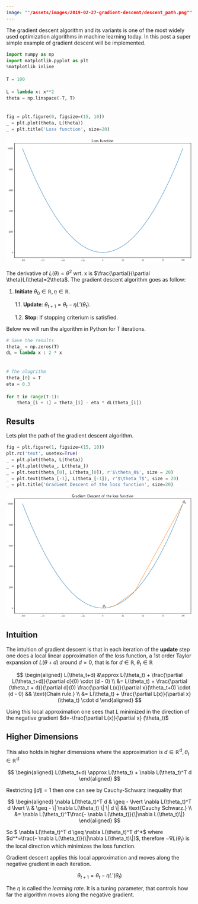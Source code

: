```yaml
---
image: ""/assets/images/2019-02-27-gradient-descent/descent_path.png""
---
```


The gradient descent algorithm and its variants is one of the most widely used optimization algorithms in machine learning today<!--more-->. In this post a super simple example of gradient descent will be implemented.


```python
import numpy as np
import matplotlib.pyplot as plt
%matplotlib inline

T = 100

L = lambda x: x**2
theta = np.linspace(-T, T)


fig = plt.figure(0, figsize=(15, 10))
_ = plt.plot(theta, L(theta))
_ = plt.title('Loss function', size=20)
```

<img src="/assets/images/2019-02-27-gradient-descent/loss_function.png">

The derivative of $L(\theta)=\theta^2$ wrt. x is $\frac{\partial}{\partial \theta}L(\theta)=2\theta$. The gradient descent algorithm goes as follow:


1. **Initiate** $\theta_0\in\mathbb{R}, \eta\in\mathbb{R}$.

    1.1. **Update**: $\theta_{t+1} = \theta_t - \eta L'(\theta_t)$.

    1.2. **Stop**: If stopping criterium is satisfied.

Below we will run the algorithm in Python for T iterations.


```python
# Save the results
theta_ = np.zeros(T)
dL = lambda x : 2 * x


# The alogrithm
theta_[0] = T
eta = 0.3

for t in range(T-1):
    theta_[i + 1] = theta_[i] - eta * dL(theta_[i])
```

## Results

Lets plot the path of the gradient descent algorithm.


```python
fig = plt.figure(1, figsize=(15, 10))
plt.rc('text', usetex=True)
_ = plt.plot(theta, L(theta))
_ = plt.plot(theta_, L(theta_))
_ = plt.text(theta_[0], L(theta_[0]), r'$\theta_0$', size = 20)
_ = plt.text(theta_[-1], L(theta_[-1]), r'$\theta_T$', size = 20)
_ = plt.title('Gradient Descent of the loss function', size=20)
```

<img src="/assets/images/2019-02-27-gradient-descent/descent_path.png">


## Intuition

The intuition of gradient descent is that in each iteration of the **update** step one does a local linear approximation of the loss function, a 1st order Taylor expansion of $L(\theta+d)$ around $d=0$, that is for $d\in\mathbb{R}, \theta_t\in\mathbb{R}$

$$
\begin{aligned}
    L(\theta_t+d) &\approx L(\theta_t) + \frac{\partial L(\theta_t+d)}{\partial d}(0) \cdot (d - 0) \\
    &= L(\theta_t) + \frac{\partial (\theta_t + d)}{\partial d}(0) \frac{\partial L(x)}{\partial x}(\theta_t+0) \cdot (d - 0)  && \text{Chain rule.} \\
    &= L(\theta_t) + \frac{\partial L(x)}{\partial x} (\theta_t) \cdot d
\end{aligned}
$$

Using this local approximation one sees that $L$ minimized in the direction of the negative gradient $d=-\frac{\partial L(x)}{\partial x} (\theta_t)$

## Higher Dimensions

This also holds in higher dimensions where the approximation is $d\in\mathbb{R^d}, \theta_t\in\mathbb{R^d}$

$$
\begin{aligned}
    L(\theta_t+d) \approx L(\theta_t) + \nabla L(\theta_t)^T d
\end{aligned}
$$

Restricting $\| d\|=1$ then one can see by Cauchy-Schwarz inequality that

$$
\begin{aligned}
    \nabla L(\theta_t)^T d & \geq - \lvert \nabla L(\theta_t)^T d \lvert \\
    & \geq - \| \nabla L(\theta_t) \| \| d \| && \text{Cauchy Schwarz.} \\
        &= \nabla L(\theta_t)^T\frac{- \nabla L(\theta_t)}{\|\nabla L(\theta_t)\|}
\end{aligned}
$$

So $ \nabla L(\theta_t)^T d \geq \nabla L(\theta_t)^T d^*$ where $d^*=\frac{- \nabla L(\theta_t)}{\|\nabla L(\theta_t)\|}$, therefore $- \nabla L(\theta_t)$ is the local direction which minimizes the loss function.

Gradient descent applies this local approximation and moves along the negative gradient in each iteration.

$$
\theta_{t+1} = \theta_t - \eta L'(\theta_t)
$$

The $\eta$ is called the *learning rate*. It is a tuning parameter, that controls how far the algorithm moves along the negative gradient.
